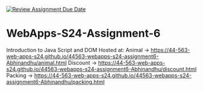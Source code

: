 [![Review Assignment Due Date](https://classroom.github.com/assets/deadline-readme-button-24ddc0f5d75046c5622901739e7c5dd533143b0c8e959d652212380cedb1ea36.svg)](https://classroom.github.com/a/1Z6dGCon)
# WebApps-S24-Assignment-6
Introduction to Java Script and DOM
Hosted at:
Animal -> https://44-563-web-apps-s24.github.io/44563-webapps-s24-assignment6-Abhinandhu/animal.html
Discount -> https://44-563-web-apps-s24.github.io/44563-webapps-s24-assignment6-Abhinandhu/discount.html
Packing -> https://44-563-web-apps-s24.github.io/44563-webapps-s24-assignment6-Abhinandhu/packing.html

